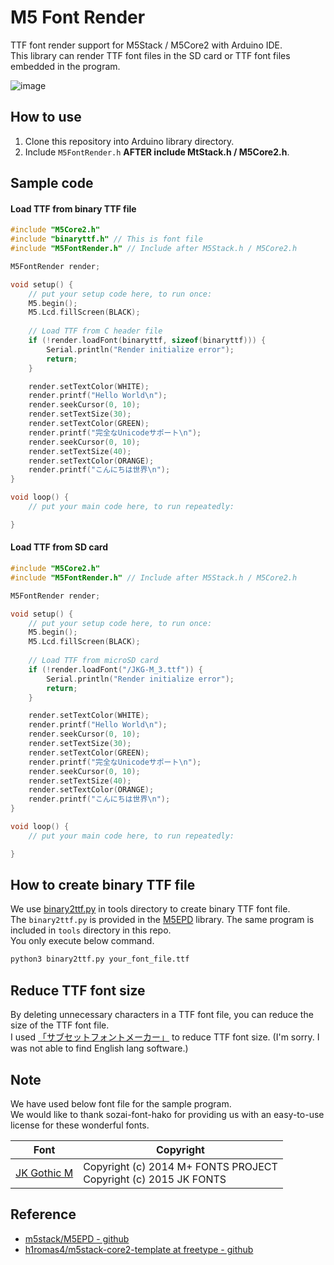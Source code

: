# M5 Font Render

TTF font render support for M5Stack / M5Core2 with Arduino IDE.  
This library can render TTF font files in the SD card or TTF font files embedded in the program.

![image](https://github.com/takkaO/M5FontRender/blob/images/sample.jpg?raw=true)


## How to use
1. Clone this repository into Arduino library directory.
2. Include ```M5FontRender.h``` **AFTER include MtStack.h / M5Core2.h**.

## Sample code
#### Load TTF from binary TTF file
```c++
#include "M5Core2.h"
#include "binaryttf.h" // This is font file
#include "M5FontRender.h" // Include after M5Stack.h / M5Core2.h

M5FontRender render;

void setup() {
	// put your setup code here, to run once:
	M5.begin();
	M5.Lcd.fillScreen(BLACK);
	
	// Load TTF from C header file
	if (!render.loadFont(binaryttf, sizeof(binaryttf))) {
		Serial.println("Render initialize error");
		return;
	}

	render.setTextColor(WHITE);
	render.printf("Hello World\n");
	render.seekCursor(0, 10);
	render.setTextSize(30);
	render.setTextColor(GREEN);
	render.printf("完全なUnicodeサポート\n");
	render.seekCursor(0, 10);
	render.setTextSize(40);
	render.setTextColor(ORANGE);
	render.printf("こんにちは世界\n");
}

void loop() {
	// put your main code here, to run repeatedly:

}
```

#### Load TTF from SD card
```c++
#include "M5Core2.h"
#include "M5FontRender.h" // Include after M5Stack.h / M5Core2.h

M5FontRender render;

void setup() {
	// put your setup code here, to run once:
	M5.begin();
	M5.Lcd.fillScreen(BLACK);
	
	// Load TTF from microSD card
	if (!render.loadFont("/JKG-M_3.ttf")) {
		Serial.println("Render initialize error");
		return;
	}

	render.setTextColor(WHITE);
	render.printf("Hello World\n");
	render.seekCursor(0, 10);
	render.setTextSize(30);
	render.setTextColor(GREEN);
	render.printf("完全なUnicodeサポート\n");
	render.seekCursor(0, 10);
	render.setTextSize(40);
	render.setTextColor(ORANGE);
	render.printf("こんにちは世界\n");
}

void loop() {
	// put your main code here, to run repeatedly:

}
```

## How to create binary TTF file
We use [binary2ttf.py](https://github.com/takkaO/M5FontRender/tree/master/tools/ttf2bin) in tools directory to create binary TTF font file.  
The ```binary2ttf.py``` is provided in the [M5EPD](https://github.com/m5stack/M5EPD/tree/main/tools/ttf2bin) library.
The same program is included in ```tools``` directory in this repo.  
You only execute below command.

```sh
python3 binary2ttf.py your_font_file.ttf
```

## Reduce TTF font size
By deleting unnecessary characters in a TTF font file, you can reduce the size of the TTF font file.  
I used [「サブセットフォントメーカー」](https://opentype.jp/subsetfontmk.htm) to reduce TTF font size. (I'm sorry. I was not able to find English lang software.)

## Note
We have used below font file for the sample program.  
We would like to thank sozai-font-hako for providing us with an easy-to-use license for these wonderful fonts.

| Font | Copyright | 
| --- | --- | 
|[JK Gothic M](http://font.cutegirl.jp/jk-font-medium.html#i)|Copyright  (c) 2014 M+ FONTS PROJECT <br> Copyright  (c) 2015 JK FONTS|

## Reference
- [m5stack/M5EPD - github](https://github.com/m5stack/M5EPD)
- [h1romas4/m5stack-core2-template at freetype - github](https://github.com/h1romas4/m5stack-core2-template/tree/freetype)
